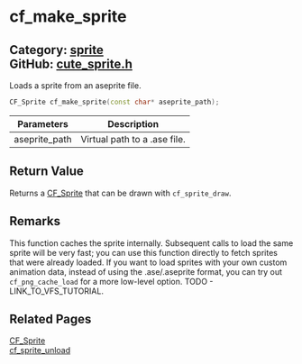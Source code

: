 [](../header.md ':include')

# cf_make_sprite

Category: [sprite](/api_reference?id=sprite)  
GitHub: [cute_sprite.h](https://github.com/RandyGaul/cute_framework/blob/master/include/cute_sprite.h)  
---

Loads a sprite from an aseprite file.

```cpp
CF_Sprite cf_make_sprite(const char* aseprite_path);
```

Parameters | Description
--- | ---
aseprite_path | Virtual path to a .ase file.

## Return Value

Returns a [CF_Sprite](/sprite/cf_sprite.md) that can be drawn with `cf_sprite_draw`.

## Remarks

This function caches the sprite internally. Subsequent calls to load the same sprite will be very fast; you can use
this function directly to fetch sprites that were already loaded. If you want to load sprites with your own custom
animation data, instead of using the .ase/.aseprite format, you can try out `cf_png_cache_load` for a more low-level option.
TODO - LINK_TO_VFS_TUTORIAL.

## Related Pages

[CF_Sprite](/sprite/cf_sprite.md)  
[cf_sprite_unload](/sprite/cf_sprite_unload.md)  
